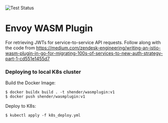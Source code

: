 ![Test Status](https://github.com/henders/writing-an-envoy-wasm-plugin/actions/workflows/test.yml/badge.svg)

# Envoy WASM Plugin
For retrieving JWTs for service-to-service API requests. 
Follow along with the code from https://medium.com/zendesk-engineering/writing-an-istio-wasm-plugin-in-go-for-migrating-100s-of-services-to-new-auth-strategy-part-1-cd551e1455d7

### Deploying to local K8s cluster

Build the Docker Image:
```shell
$ docker buildx build . -t shender/wasmplugin:v1
$ docker push shender/wasmplugin:v1
```

Deploy to K8s:
```shell
$ kubectl apply -f k8s_deploy.yml
```

